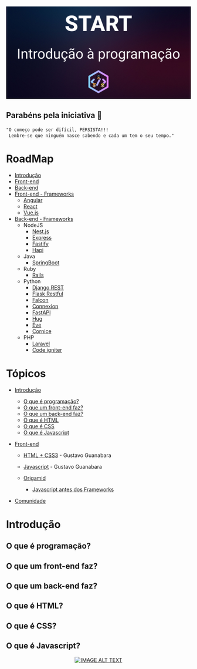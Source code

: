![Alt text](images/header.png?raw=true "Header")




## Parabéns pela iniciativa 👏
```
"O começo pode ser difícil, PERSISTA!!!
 Lembre-se que ninguém nasce sabendo e cada um tem o seu tempo."
```
# RoadMap
 - [Introdução]()
 - [Front-end]()
 - [Back-end]()
 - [Front-end - Frameworks]()
    - [Angular]()
    - [React]()
    - [Vue.js]()
 - [Back-end - Frameworks]()
    - NodeJS
      - [Nest.js]()
      - [Express]()
      - [Fastify]()
      - [Hapi]()
    - Java
      - [SpringBoot]()
    - Ruby
      - [Rails]()
    - Python
      - [Django REST]()  
      - [Flask Restful]()  
      - [Falcon]()  
      - [Connexion]()  
      - [FastAPI]()  
      - [Hug]()  
      - [Eve]()  
      - [Cornice]()  
    - PHP
      - [Laravel]()
      - [Code igniter]()
# Tópicos

- [Introdução](#introdução)
  - [O que é programação?](#o-que-é-programação)
  - [O que um front-end faz?](#o-que-um-front-end-faz)
  - [O que um back-end faz?](#o-que-um-back-end-faz)
  - [O que é HTML](#o-que-é-html)
  - [O que é CSS](#o-que-é-css)
  - [O que é Javascript](#o-que-é-javascript)
- [Front-end](#cursos)
   - [HTML + CSS3](https://www.youtube.com/c/CursoemV%C3%ADdeo) - Gustavo Guanabara
   - [Javascript](https://www.youtube.com/c/CursoemV%C3%ADdeo) - Gustavo Guanabara
     
   - [Origamid](https://www.youtube.com/c/Origamid)
     - [Javascript antes dos Frameworks](https://www.youtube.com/watch?v=j6iSONAO6sQ&list=PL9rc_FjKlX39T78CUANwmdta_d1CgUtMt)


     
- [Comunidade](#comunidade)




# Introdução

## O que é programação?

## O que um front-end faz?
## O que um back-end faz?

## O que é HTML?

## O que é CSS?

## O que é Javascript?



<div align="center">
  <a href="https://www.youtube.com/watch?v=j6iSONAO6sQ"><img src="https://img.youtube.com/vi/j6iSONAO6sQ/0.jpg" alt="IMAGE ALT TEXT"></a>
</div>